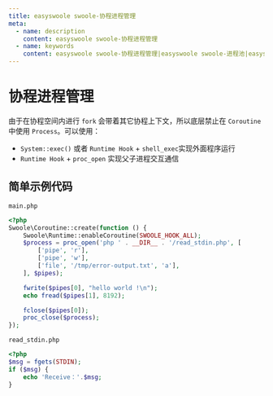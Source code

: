 ```yaml
---
title: easyswoole swoole-协程进程管理
meta:
  - name: description
    content: easyswoole swoole-协程进程管理
  - name: keywords
    content: easyswoole swoole-协程进程管理|easyswoole swoole-进程池|easyswoole|swoole|process/pool
---
```


# 协程进程管理

由于在协程空间内进行 `fork` 会带着其它协程上下文，所以底层禁止在 `Coroutine` 中使用 `Process`。可以使用：
- `System::exec()` 或者 `Runtime Hook` + `shell_exec`实现外面程序运行
- `Runtime Hook` + `proc_open` 实现父子进程交互通信

## 简单示例代码

`main.php`
```php
<?php
Swoole\Coroutine::create(function () {
    Swoole\Runtime::enableCoroutine(SWOOLE_HOOK_ALL);
    $process = proc_open('php ' . __DIR__ . '/read_stdin.php', [
        ['pipe', 'r'],
        ['pipe', 'w'],
        ['file', '/tmp/error-output.txt', 'a'],
    ], $pipes);

    fwrite($pipes[0], "hello world !\n");
    echo fread($pipes[1], 8192);

    fclose($pipes[0]);
    proc_close($process);
});
```

`read_stdin.php`
```php
<?php
$msg = fgets(STDIN);
if ($msg) {
    echo 'Receive：'.$msg;
}
```